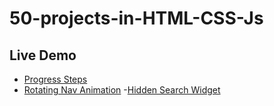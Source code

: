 # 50-projects-in-HTML-CSS-Js
## Live Demo
- [Progress Steps](https://aatifali10.github.io/50-Days-50-Project-HTML-CSS-JS/02-Progrees-Steps/index.html)
- [Rotating Nav Animation](https://aatifali10.github.io/50-Days-50-Project-HTML-CSS-JS/03-Rotating-Nav-Animation/index.html)
-[Hidden Search Widget](https://aatifali10.github.io/50-Days-50-Project-HTML-CSS-JS/04-Hidden-Search-Widget/index.html)
